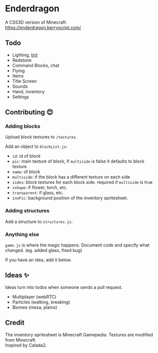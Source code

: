 # Enderdragon
A CSS3D version of Minecraft.  
https://enderdragon.berryscript.com/

## Todo 
- Lighting, [tint](https://minecraft.gamepedia.com/Tint)
- Redstone
- Command Blocks, chat
- Flying
- Items
- Title Screen
- Sounds
- Hand, inventory
- Settings

## Contributing :blush:

### Adding blocks

Upload block textures to `/textures`.

Add an object to `blockList.js`:
- `id`: id of block
- `pic`: main texture of block, if `multiside` is false it defaults to block texture
- `name`: of block
- `multiside`: if the block has a different texture on each side
- `sides`: block textures for each block side. required if `multiside` is true
- `xshape`: if flower, torch, etc.
- `transparent`: if glass, etc.
- `invPic`: background position of the inventory spritesheet.

### Adding structures

Add a structure to `structures.js`.

### Anything else

`game.js` is where the magic happens. Document code and specify what changed. (eg. added glass, fixed bug)

If you have an idea, add it below.

## Ideas :sparkles:

Ideas turn into todos when someone sends a pull request.

- Multiplayer (webRTC)
- Particles (walking, breaking)
- Biomes (mesa, plains)

## Credit

The inventory spritesheet is Minecraft Gamepedia.
Textures are modified from Minecraft.  
Inspired by Calada2.
